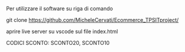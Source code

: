 Per utilizzare il software su riga di comando

git clone https://github.com/MicheleCervati/Ecommerce_TPSITproject/

aprire live server su vscode sul file index.html

CODICI SCONTO: SCONTO20, SCONTO10
